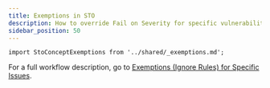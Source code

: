 ```yaml
---
title: Exemptions in STO
description: How to override Fail on Severity for specific vulnerabilities
sidebar_position: 50
---
```



```mdx-code-block
import StoConceptExemptions from '../shared/_exemptions.md';
```

<StoConceptExemptions />

For a full workflow description, go to [Exemptions (Ignore Rules) for Specific Issues](/docs/security-testing-orchestration/use-sto/exemption-workflows).